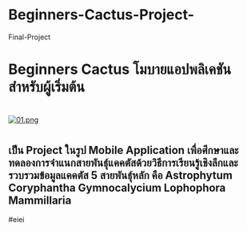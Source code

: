 # Beginners-Cactus-Project-
Final-Project

# Beginners Cactus โมบายแอปพลิเคชันสำหรับผู้เริ่มต้น
#
[![01.png](https://i.postimg.cc/4yPP2CD6/01.png)](https://postimg.cc/XBZ9XP7q)
#
## เป็น Project ในรูป Mobile Application เพื่อศึกษาและทดลองการจำแนกสายพันธุ์แคคตัสด้วยวิธีการเรียนรู้เชิงลึกและรวบรวมข้อมูลแคคตัส 5 สายพันธุ์หลัก คือ Astrophytum Coryphantha Gymnocalycium Lophophora Mammillaria


#eiei

